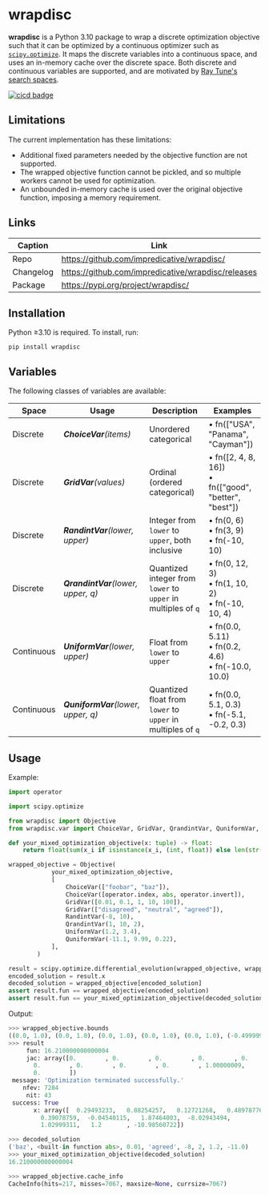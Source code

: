 # wrapdisc
**wrapdisc** is a Python 3.10 package to wrap a discrete optimization objective such that it can be optimized by a continuous optimizer such as [`scipy.optimize`](https://docs.scipy.org/doc/scipy/reference/optimize.html).
It maps the discrete variables into a continuous space, and uses an in-memory cache over the discrete space.
Both discrete and continuous variables are supported, and are motivated by [Ray Tune's search spaces](https://docs.ray.io/en/latest/tune/key-concepts.html#search-spaces).

[![cicd badge](https://github.com/impredicative/wrapdisc/workflows/cicd/badge.svg?branch=master)](https://github.com/impredicative/wrapdisc/actions?query=workflow%3Acicd+branch%3Amaster)

## Limitations
The current implementation has these limitations:
* Additional fixed parameters needed by the objective function are not supported.
* The wrapped objective function cannot be pickled, and so multiple workers cannot be used for optimization.
* An unbounded in-memory cache is used over the original objective function, imposing a memory requirement.

## Links
| Caption   | Link                                               |
|-----------|----------------------------------------------------|
| Repo      | https://github.com/impredicative/wrapdisc/         |
| Changelog | https://github.com/impredicative/wrapdisc/releases |
| Package   | https://pypi.org/project/wrapdisc/                 |

## Installation
Python ≥3.10 is required. To install, run:

    pip install wrapdisc

## Variables
The following classes of variables are available:

| Space      | Usage                              | Description                                                   | Examples                                                 |
|------------|------------------------------------|---------------------------------------------------------------|----------------------------------------------------------|
| Discrete   | _**ChoiceVar**(items)_             | Unordered categorical                                         | • fn(["USA", "Panama", "Cayman"])                        |
| Discrete   | _**GridVar**(values)_              | Ordinal (ordered categorical)                                 | • fn([2, 4, 8, 16])<br/>• fn(["good", "better", "best"]) |
| Discrete   | _**RandintVar**(lower, upper)_     | Integer from `lower` to `upper`, both inclusive               | • fn(0, 6)<br/>• fn(3, 9)<br/>• fn(-10, 10)              |
| Discrete   | _**QrandintVar**(lower, upper, q)_ | Quantized integer from `lower` to `upper` in multiples of `q` | • fn(0, 12, 3)<br/>• fn(1, 10, 2)<br/>• fn(-10, 10, 4)   |
| Continuous | _**UniformVar**(lower, upper)_     | Float from `lower` to `upper`                                 | • fn(0.0, 5.11)<br/>• fn(0.2, 4.6)<br/>• fn(-10.0, 10.0) |
| Continuous | _**QuniformVar**(lower, upper, q)_ | Quantized float from `lower` to `upper` in multiples of `q`   | • fn(0.0, 5.1, 0.3)<br/>• fn(-5.1, -0.2, 0.3)            |

## Usage
Example:
```python
import operator

import scipy.optimize

from wrapdisc import Objective
from wrapdisc.var import ChoiceVar, GridVar, QrandintVar, QuniformVar, RandintVar, UniformVar

def your_mixed_optimization_objective(x: tuple) -> float:
    return float(sum(x_i if isinstance(x_i, (int, float)) else len(str(x_i)) for x_i in x))

wrapped_objective = Objective(
            your_mixed_optimization_objective,
            [
                ChoiceVar(["foobar", "baz"]),
                ChoiceVar([operator.index, abs, operator.invert]),
                GridVar([0.01, 0.1, 1, 10, 100]),
                GridVar(["disagreed", "neutral", "agreed"]),
                RandintVar(-8, 10),
                QrandintVar(1, 10, 2),
                UniformVar(1.2, 3.4),
                QuniformVar(-11.1, 9.99, 0.22),
            ],
        )

result = scipy.optimize.differential_evolution(wrapped_objective, wrapped_objective.bounds, seed=0)
encoded_solution = result.x
decoded_solution = wrapped_objective[encoded_solution]
assert result.fun == wrapped_objective(encoded_solution)
assert result.fun == your_mixed_optimization_objective(decoded_solution)
```

Output:
```python
>>> wrapped_objective.bounds
((0.0, 1.0), (0.0, 1.0), (0.0, 1.0), (0.0, 1.0), (0.0, 1.0), (-0.49999999999999994, 4.499999999999999), (-0.49999999999999994, 2.4999999999999996), (-8.499999999999998, 10.499999999999998), (1.0000000000000002, 10.999999999999998), (1.2, 3.4), (-11.109999999999998, 10.009999999999998))
>>> result
     fun: 16.210000000000004
     jac: array([0.        , 0.        , 0.        , 0.        , 0.        ,
       0.        , 0.        , 0.        , 0.        , 1.00000009,
       0.        ])
 message: 'Optimization terminated successfully.'
    nfev: 7284
     nit: 43
 success: True
       x: array([  0.29493233,   0.88254257,   0.12721268,   0.48978776,
         0.39078759,  -0.04540115,   1.87464003,  -8.02943494,
         1.02999311,   1.2       , -10.98560722])

>>> decoded_solution
('baz', <built-in function abs>, 0.01, 'agreed', -8, 2, 1.2, -11.0)
>>> your_mixed_optimization_objective(decoded_solution)
16.210000000000004

>>> wrapped_objective.cache_info
CacheInfo(hits=217, misses=7067, maxsize=None, currsize=7067)
```
